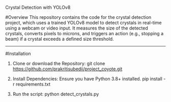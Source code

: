 Crystal Detection with YOLOv8 

#Overview
This repository contains the code for the crystal detection project, which uses a trained YOLOv8 model to detect crystals in real-time using a webcam or video input. It measures the size of the detected crystals, converts pixels to microns, and triggers an action (e.g., stopping a beam) if a crystal exceeds a defined size threshold.


---
#Installation
1. Clone or download the Repository:
   git clone https://github.com/prakritisubedii/project_coyote.git

2. Install Dependencies: Ensure you have Python 3.8+ installed.
   pip install -r requirements.txt

3. Run the script:
   python detect_crystals.py

